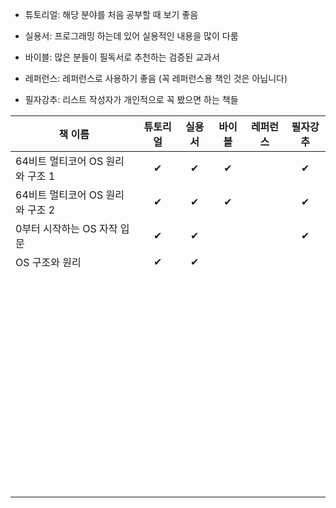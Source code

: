 - 튜토리얼: 해당 분야를 처음 공부할 때 보기 좋음

- 실용서: 프로그래밍 하는데 있어 실용적인 내용을 많이 다룸

- 바이블: 많은 분들이 필독서로 추천하는 검증된 교과서

- 레퍼런스: 레퍼런스로 사용하기 좋음 (꼭 레퍼런스용 책인 것은 아닙니다)

- 필자강추: 리스트 작성자가 개인적으로 꼭 봤으면 하는 책들


| 책 이름                          | 튜토리얼 | 실용서 | 바이블 | 레퍼런스 | 필자강추 |
| -------------------------------- | :------: | :----: | :----: | :------: | :------: |
| 64비트 멀티코어 OS 원리와 구조 1 |    ✔     |   ✔    |   ✔    |          |    ✔     |
| 64비트 멀티코어 OS 원리와 구조 2 |    ✔     |   ✔    |   ✔    |          |    ✔     |
| 0부터 시작하는 OS 자작 입문      |    ✔     |   ✔    |        |          |    ✔     |
| OS 구조와 원리                   |    ✔     |   ✔    |        |          |          |
|                                  |          |        |        |          |          |
|                                  |          |        |        |          |          |
|                                  |          |        |        |          |          |
|                                  |          |        |        |          |          |
|                                  |          |        |        |          |          |
|                                  |          |        |        |          |          |
|                                  |          |        |        |          |          |
|                                  |          |        |        |          |          |
|                                  |          |        |        |          |          |
|                                  |          |        |        |          |          |
|                                  |          |        |        |          |          |
|                                  |          |        |        |          |          |
|                                  |          |        |        |          |          |
|                                  |          |        |        |          |          |
|                                  |          |        |        |          |          |
|                                  |          |        |        |          |          |
|                                  |          |        |        |          |          |
|                                  |          |        |        |          |          |
|                                  |          |        |        |          |          |
|                                  |          |        |        |          |          |
|                                  |          |        |        |          |          |
|                                  |          |        |        |          |          |
|                                  |          |        |        |          |          |
|                                  |          |        |        |          |          |
|                                  |          |        |        |          |          |
|                                  |          |        |        |          |          |
|                                  |          |        |        |          |          |
|                                  |          |        |        |          |          |
|                                  |          |        |        |          |          |
|                                  |          |        |        |          |          |
|                                  |          |        |        |          |          |
|                                  |          |        |        |          |          |
|                                  |          |        |        |          |          |
|                                  |          |        |        |          |          |
|                                  |          |        |        |          |          |
|                                  |          |        |        |          |          |
|                                  |          |        |        |          |          |
|                                  |          |        |        |          |          |
|                                  |          |        |        |          |          |
|                                  |          |        |        |          |          |
|                                  |          |        |        |          |          |
|                                  |          |        |        |          |          |
|                                  |          |        |        |          |          |
|                                  |          |        |        |          |          |
|                                  |          |        |        |          |          |
|                                  |          |        |        |          |          |
|                                  |          |        |        |          |          |
|                                  |          |        |        |          |          |
|                                  |          |        |        |          |          |
|                                  |          |        |        |          |          |
|                                  |          |        |        |          |          |
|                                  |          |        |        |          |          |
|                                  |          |        |        |          |          |
|                                  |          |        |        |          |          |
|                                  |          |        |        |          |          |
|                                  |          |        |        |          |          |
|                                  |          |        |        |          |          |
|                                  |          |        |        |          |          |
|                                  |          |        |        |          |          |
|                                  |          |        |        |          |          |

